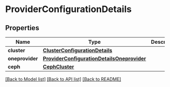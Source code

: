 # ProviderConfigurationDetails

## Properties
Name | Type | Description | Notes
------------ | ------------- | ------------- | -------------
**cluster** | [**ClusterConfigurationDetails**](ClusterConfigurationDetails.md) |  | 
**oneprovider** | [**ProviderConfigurationDetailsOneprovider**](ProviderConfigurationDetailsOneprovider.md) |  | 
**ceph** | [**CephCluster**](CephCluster.md) |  | [optional] 

[[Back to Model list]](../README.md#documentation-for-models) [[Back to API list]](../README.md#documentation-for-api-endpoints) [[Back to README]](../README.md)

